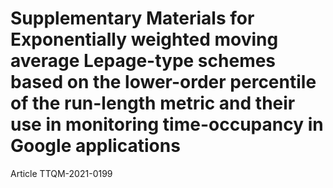 # Supplementary Materials for Exponentially weighted moving average Lepage-type schemes based on the lower-order percentile of the run-length metric and their use in monitoring time-occupancy in Google applications
Article TTQM-2021-0199
